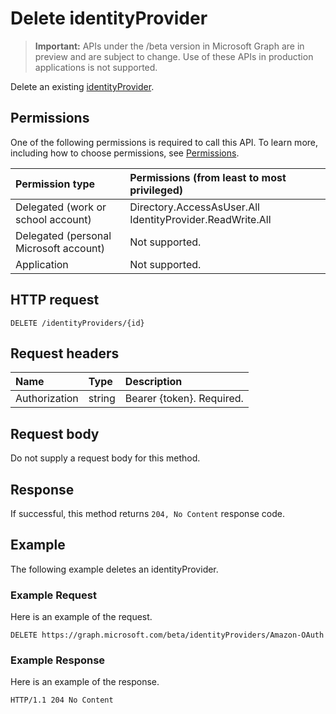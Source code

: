 # Delete identityProvider

> **Important:** APIs under the /beta version in Microsoft Graph are in preview and are subject to change. Use of these APIs in production applications is not supported.

Delete an existing [identityProvider](../resources/identityprovider.md).

## Permissions

One of the following permissions is required to call this API. To learn more, including how to choose permissions, see [Permissions](../../../concepts/permissions_reference.md).

|Permission type      | Permissions (from least to most privileged)              |
|:--------------------|:---------------------------------------------------------|
|Delegated (work or school account) | Directory.AccessAsUser.All IdentityProvider.ReadWrite.All |
|Delegated (personal Microsoft account) | Not supported.    |
|Application | Not supported. |

## HTTP request

```http
DELETE /identityProviders/{id}
```

## Request headers

| Name       | Type | Description|
|:---------------|:--------|:----------|
| Authorization  | string  | Bearer {token}. Required. |

## Request body

Do not supply a request body for this method.

## Response

If successful, this method returns `204, No Content` response code.

## Example

The following example deletes an identityProvider.

### Example Request

Here is an example of the request.

```http
DELETE https://graph.microsoft.com/beta/identityProviders/Amazon-OAuth
```

### Example Response

Here is an example of the response.

```http
HTTP/1.1 204 No Content
```
